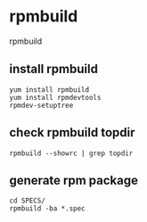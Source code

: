 # rpmbuild
rpmbuild


## install rpmbuild

```
yum install rpmbuild
yum install rpmdevtools 
rpmdev-setuptree
```

## check rpmbuild topdir

```
rpmbuild --showrc | grep topdir 
```

## generate rpm package

```
cd SPECS/
rpmbuild -ba *.spec
```